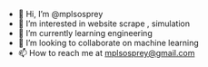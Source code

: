 - 👋 Hi, I’m @mplsosprey
- 👀 I’m interested in website scrape , simulation
- 🌱 I’m currently learning engineering
- 💞️ I’m looking to collaborate on machine learning
- 📫 How to reach me at mplsosprey@gmail.com

<!---
mplsosprey/mplsosprey is a ✨ special ✨ repository because its `README.md` (this file) appears on your GitHub profile.
You can click the Preview link to take a look at your changes.
--->
